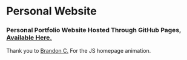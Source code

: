 # Personal Website
### Personal Portfolio Website Hosted Through GitHub Pages, [Available Here.](https://arnavd74.github.io)

Thank you to [Brandon C.](https://github.com/Wingo206) For the JS homepage animation.

